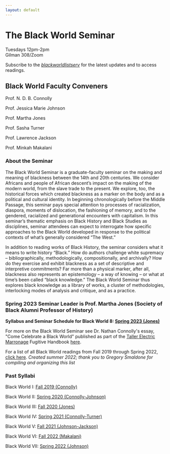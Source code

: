 ```yaml
---
layout: default
---
```


# The Black World Seminar  

Tuesdays 12pm-2pm  
Gilman 308/Zoom  

Subscribe to the [_blackworldlistserv_](https://lists.johnshopkins.edu/sympa/info/blackworldseminar) for the latest updates and to access readings.

## Black World Faculty Conveners  

Prof. N. D. B. Connolly

Prof. Jessica Marie Johnson

Prof. Martha Jones

Prof. Sasha Turner

Prof. Lawrence Jackson

Prof. Minkah Makalani

### About the Seminar

The Black World Seminar is a graduate-faculty seminar on the making and meaning of blackness between the 14th and 20th centuries. We consider Africans and people of African descent’s impact on the making of the modern world, from the slave trade to the present. We explore, too, the historical forces which created blackness as a marker on the body and as a political and cultural identity. In beginning chronologically before the Middle Passage, this seminar pays special attention to processes of racialization, diaspora, moments of dislocation, the fashioning of memory, and to the gendered, racialized and generational encounters with capitalism. In this seminar’s thematic emphasis on Black History and Black Studies as disciplines, seminar attendees can expect to interrogate how specific approaches to the Black World developed in response to the political contexts of what’s generally considered “The West.”
 
In addition to reading works of Black History, the seminar considers what it means to write history “Black.” How do authors challenge white supremacy – bibliographically, methodologically, compositionally, and archivally?  How do they exercise and exhibit blackness as a set of descriptive and interpretive commitments? Far more than a physical marker, after all, blackness also represents an epistemology – a way of knowing – or what at time’s been called “black knowledge.” The Black World Seminar thus explores black knowledge as a library of works, a cluster of methodologies, interlocking modes of analysis and critique, and as a practice.


### Spring 2023 Seminar Leader is Prof. Martha Jones (Society of Black Alumni Professor of History) <br>

**Syllabus and Seminar Schedule for Black World 8: [Spring 2023 (Jones)](https://docs.google.com/document/d/10OfVdvR2YEKpwXpMxAjaSB1Z0mczpzA6JTi3SilPgks/edit)**

For more on the Black World Seminar see Dr. Nathan Connolly's essay, "Come Celebrate a Black World" published as part of the [Taller Electric Marronage](https://www.electricmarronage.com) Fugitive Handbook [here](https://www.electricmarronage.com/electricblog/2020/6/20/come-celebrate-a-black-world).

For a list of all Black World readings from Fall 2019 through Spring 2022, [click here](https://docs.google.com/document/d/e/2PACX-1vQNIYddR4yfYaVZyCxP7LjOzRuvpBtMdqmCgSDPF99DkSxgHn7DVgfrISfnhp8HnQ/pub). *Created summer 2022; thank you to Gregory Smaldone for compiling and organizing this list*

### Past Syllabi

Black World I: [Fall 2019 (Connolly)](https://www.dropbox.com/sh/0eyr6cdb6yhrpsc/AACpuK9KPL9lVntpohGl8xela)

Black World II: [Spring 2020 (Connolly-Johnson)](https://www.dropbox.com/s/29hilzy6yj30xal/SP20BlackWorldSeminar.pdf)

Black World III: [Fall 2020 (Jones)](https://www.dropbox.com/s/ttda01hvejrsi67/fl20blackworld.docx)

Black World IV: [Spring 2021 (Connolly-Turner)](https://www.dropbox.com/s/bcy88qxen1w4kcl/blackworldseminarii.pdf)

Black World V: [Fall 2021 (Johnson-Jackson)](https://docs.google.com/document/d/1z6UEZjamc0cTRU-1IAoHw_-9joZdwYMw/edit?usp=sharing&ouid=106948538052495080775&rtpof=true&sd=true)

Black World VI: [Fall 2022 (Makalani)](https://drive.google.com/drive/folders/1i2uGa4RTEYCx0Ylgb5xyJTuu7YaOPnpS?usp=sharing)

Black World VII: [Spring 2022 (Johnson)](https://docs.google.com/document/d/e/2PACX-1vQzI9oYarXKNJJZ-RTvDyAuVaFIJVsnGu0tPakwumA7kxSq68YjXBfkcwW8PhFNxQ/pub)
